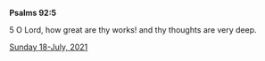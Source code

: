 **Psalms 92:5**

5 O Lord, how great are thy works! and thy thoughts are very deep.

[Sunday 18-July, 2021](https://t.me/s/daily_scripture)

